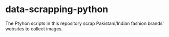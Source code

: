 # data-scrapping-python
The Ptyhon scripts in this repository scrap Pakistani/Indian fashion brands' websites to collect images.

